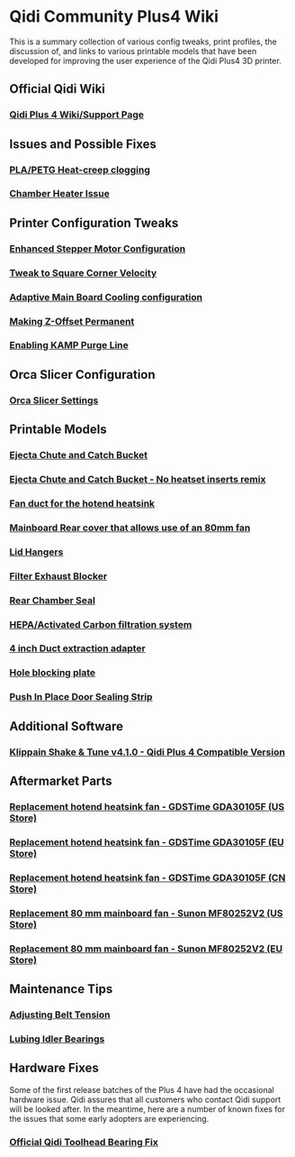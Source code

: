 # Qidi Community Plus4 Wiki

This is a summary collection of various config tweaks, print profiles, the discussion of, and
links to various printable models that have been developed for improving the user experience
of the Qidi Plus4 3D printer.


## Official Qidi Wiki

### [Qidi Plus 4 Wiki/Support Page](https://wiki.qidi3d.com/en/PLUS4)


## Issues and Possible Fixes

### [PLA/PETG Heat-creep clogging](./content/nozzle-clogging-tips)

### [Chamber Heater Issue](./content/chamber-heater-issue)


## Printer Configuration Tweaks

### [Enhanced Stepper Motor Configuration](./content/stepper-motor-tweaks)

### [Tweak to Square Corner Velocity](./content/square-corner-velocity)

### [Adaptive Main Board Cooling configuration](./content/adaptive-main-board-cooling)

### [Making Z-Offset Permanent](./content/making-z-offset-permanent)

### [Enabling KAMP Purge Line](./content/kamp-purging)


## Orca Slicer Configuration

### [Orca Slicer Settings](./content/orca-slicer-settings)


## Printable Models

### [Ejecta Chute and Catch Bucket](https://www.thingiverse.com/thing:6789666)

### [Ejecta Chute and Catch Bucket - No heatset inserts remix](https://www.thingiverse.com/thing:6794632)

### [Fan duct for the hotend heatsink](https://www.thingiverse.com/thing:6782612)

### [Mainboard Rear cover that allows use of an 80mm fan](https://www.thingiverse.com/thing:6787302)

### [Lid Hangers](https://www.printables.com/model/1025183-qidi-plus-4-lid-hanger)

### [Filter Exhaust Blocker](https://www.printables.com/model/1037302-qidi-plus-4-filter-exhaust-blocker)

### [Rear Chamber Seal](https://www.printables.com/model/1040774-qidi-plus-4-rear-chamber-cover)

### [HEPA/Activated Carbon filtration system](https://www.printables.com/model/1022271-qidi-plus-4-filtration-system)

### [4 inch Duct extraction adapter](https://www.printables.com/model/1036212-qidi-plus-4-4-inch-duct)

### [Hole blocking plate](https://www.printables.com/model/1039152-qidi-4-plus-ports-cover)

### [Push In Place Door Sealing Strip](https://www.thingiverse.com/thing:6801577)

## Additional Software

### [Klippain Shake & Tune v4.1.0 - Qidi Plus 4 Compatible Version](https://github.com/qidi-community/ShakeTune-For-Plus4)


## Aftermarket Parts

### [Replacement hotend heatsink fan - GDSTime GDA30105F (US Store)](https://west3d.com/products/gdstime-dc-24v-30x30x10-axial-fan-24v-gda30105f-dual-ball-bearing-1200rpm-1w-06a-xh2-54)

### [Replacement hotend heatsink fan - GDSTime GDA30105F (EU Store)](https://www.hotend.eu/p/gdstime-axial-fan-sleeve-3010-24v)

### [Replacement hotend heatsink fan - GDSTime GDA30105F (CN Store)](https://www.aliexpress.com/item/1005002857100082.html)

### [Replacement 80 mm mainboard fan - Sunon MF80252V2 (US Store)](https://www.mouser.com/ProductDetail/Sunon/MF80252V2-1000U-A99?qs=EU6FO9ffTweuBOiBDgCHHA%3D%3D)

### [Replacement 80 mm mainboard fan - Sunon MF80252V2 (EU Store)](https://eu.mouser.com/ProductDetail/Sunon/MF80252V2-1000U-A99?qs=EU6FO9ffTweuBOiBDgCHHA%3D%3D)


## Maintenance Tips

### [Adjusting Belt Tension](./content/adjusting-belt-tension)

### [Lubing Idler Bearings](https://drive.google.com/file/d/1_KHpMQJNxle0u21L5dIt-LYLbkvVnGiD/view)


## Hardware Fixes

Some of the first release batches of the Plus 4 have had the occasional hardware issue.
Qidi assures that all customers who contact Qidi support will be looked after.
In the meantime, here are a number of known fixes for the issues that some early adopters are experiencing.

### [Official Qidi Toolhead Bearing Fix](https://drive.google.com/drive/folders/1O0PR0vbxy0Tv7vgcNma1JERQyz9Ir3xW)



